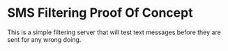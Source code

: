 # SMS Filtering Proof Of Concept
This is a simple filtering server that will test text messages before they are sent for any wrong doing.


